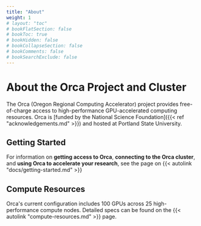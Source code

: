 ```yaml
---
title: "About"
weight: 1
# layout: "toc"
# bookFlatSection: false
# bookToc: true
# bookHidden: false
# bookCollapseSection: false
# bookComments: false
# bookSearchExclude: false
---
```


# About the Orca Project and Cluster

The Orca (Oregon Regional Computing Accelerator) project provides free-of-charge access to high-performance GPU-accelerated computing resources.
Orca is [funded by the National Science Foundation]({{< ref "acknowledgements.md" >}}) and hosted at Portland State University.

## Getting Started

For information on **getting access to Orca**, **connecting to the Orca cluster**, and **using Orca to accelerate your research**, see the page on {{< autolink "docs/getting-started.md" >}}

## Compute Resources

Orca's current configuration includes 100 GPUs across 25 high-performance compute nodes.
Detailed specs can be found on the {{< autolink "compute-resources.md" >}} page.
